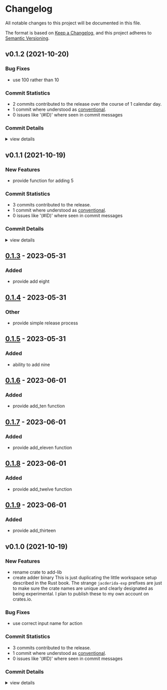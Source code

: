 # Changelog

All notable changes to this project will be documented in this file.

The format is based on [Keep a Changelog](https://keepachangelog.com/en/1.0.0/),
and this project adheres to [Semantic Versioning](https://semver.org/spec/v2.0.0.html).

## v0.1.2 (2021-10-20)

### Bug Fixes

 - <csr-id-c948e76811a17e3f7db4949c6dca5e372ce89d64/> use 100 rather than 10

### Commit Statistics

<csr-read-only-do-not-edit/>

 - 2 commits contributed to the release over the course of 1 calendar day.
 - 1 commit where understood as [conventional](https://www.conventionalcommits.org).
 - 0 issues like '(#ID)' where seen in commit messages

### Commit Details

<csr-read-only-do-not-edit/>

<details><summary>view details</summary>

 * **Uncategorized**
    - Release jacderida-exp2-add-lib v0.1.2, jacderida-exp2-adder v0.1.2 ([`e8af59d`](https://github.com/git//jacderida/workspace-release-exp.git/commit/e8af59deb08b86db555034fa158e147e5047e871))
    - use 100 rather than 10 ([`c948e76`](https://github.com/git//jacderida/workspace-release-exp.git/commit/c948e76811a17e3f7db4949c6dca5e372ce89d64))
</details>

## v0.1.1 (2021-10-19)

### New Features

 - <csr-id-55b9daf4c67dade31c2510f11cc741755b3f057d/> provide function for adding 5

### Commit Statistics

<csr-read-only-do-not-edit/>

 - 3 commits contributed to the release.
 - 1 commit where understood as [conventional](https://www.conventionalcommits.org).
 - 0 issues like '(#ID)' where seen in commit messages

### Commit Details

<csr-read-only-do-not-edit/>

<details><summary>view details</summary>

 * **Uncategorized**
    - Release jacderida-exp2-adder v0.1.1 ([`0ecd59e`](https://github.com/git//jacderida/workspace-release-exp.git/commit/0ecd59ef9e5aa8ec21b7d2e97494a34c5c3d5acd))
    - Release jacderida-exp2-add-lib v0.1.1, jacderida-exp2-adder v0.1.1 ([`633f876`](https://github.com/git//jacderida/workspace-release-exp.git/commit/633f876e400e5a74e841a0846cf51e18a312e6a2))
    - provide function for adding 5 ([`55b9daf`](https://github.com/git//jacderida/workspace-release-exp.git/commit/55b9daf4c67dade31c2510f11cc741755b3f057d))
</details>

## [0.1.3](https://github.com/jacderida/workspace-release-exp/compare/jacderida-exp2-adder-v0.1.2...jacderida-exp2-adder-v0.1.3) - 2023-05-31

### Added
- provide add eight

## [0.1.4](https://github.com/jacderida/workspace-release-exp/compare/jacderida-exp2-adder-v0.1.3...jacderida-exp2-adder-v0.1.4) - 2023-05-31

### Other
- provide simple release process

## [0.1.5](https://github.com/jacderida/workspace-release-exp/compare/jacderida-exp2-adder-v0.1.4...jacderida-exp2-adder-v0.1.5) - 2023-05-31

### Added
- ability to add nine

## [0.1.6](https://github.com/jacderida/workspace-release-exp/compare/jacderida-exp2-adder-v0.1.5...jacderida-exp2-adder-v0.1.6) - 2023-06-01

### Added
- provide add_ten function

## [0.1.7](https://github.com/jacderida/workspace-release-exp/compare/jacderida-exp2-adder-v0.1.6...jacderida-exp2-adder-v0.1.7) - 2023-06-01

### Added
- provide add_eleven function

## [0.1.8](https://github.com/jacderida/workspace-release-exp/compare/jacderida-exp2-adder-v0.1.7...jacderida-exp2-adder-v0.1.8) - 2023-06-01

### Added
- provide add_twelve function

## [0.1.9](https://github.com/jacderida/workspace-release-exp/compare/jacderida-exp2-adder-v0.1.8...jacderida-exp2-adder-v0.1.9) - 2023-06-01

### Added
- provide add_thirteen

## v0.1.0 (2021-10-19)

### New Features

 - <csr-id-9aecbb2e6a641e50fb1c97bfbc3fbca200dee7cb/> rename crate to add-lib
 - <csr-id-c71961b732d9146f08ea5f428e2fe75259b0d2e0/> create adder binary
   This is just duplicating the little workspace setup described in the Rust book. The strange
   `jacderida-exp` prefixes are just to make sure the crate names are unique and clearly designated as
   being experimental. I plan to publish these to my own account on crates.io.

### Bug Fixes

 - <csr-id-d17cf9b31d923d042767a8ddc2d77792bc4eb8ee/> use correct input name for action

### Commit Statistics

<csr-read-only-do-not-edit/>

 - 3 commits contributed to the release.
 - 1 commit where understood as [conventional](https://www.conventionalcommits.org).
 - 0 issues like '(#ID)' where seen in commit messages

### Commit Details

<csr-read-only-do-not-edit/>

<details><summary>view details</summary>

 * **Uncategorized**
    - Release jacderida-exp2-adder v0.1.0 ([`8e5b8ac`](https://github.com/git//jacderida/workspace-release-exp.git/commit/8e5b8ac45f09a553ba2ebfcca6b5485239a8eb57))
    - Release jacderida-exp2-add-lib v0.1.0, jacderida-exp2-adder v0.1.0 ([`e50bf48`](https://github.com/git//jacderida/workspace-release-exp.git/commit/e50bf48ad1bd954a3920e7ab6f0177f7955125dd))
    - rename crates to exp2 ([`1b64860`](https://github.com/git//jacderida/workspace-release-exp.git/commit/1b64860257581fd5a94ca87d1b674eefb97ece40))
</details>


